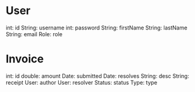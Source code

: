 # User
int:         id
String:      username
int:         password
String:      firstName
String:      lastName
String:      email
Role:        role


# Invoice
int:        id
double:     amount
Date:       submitted
Date:       resolves
String:     desc
String:     receipt
User:       author
User:       resolver
Status:     status
Type:       type